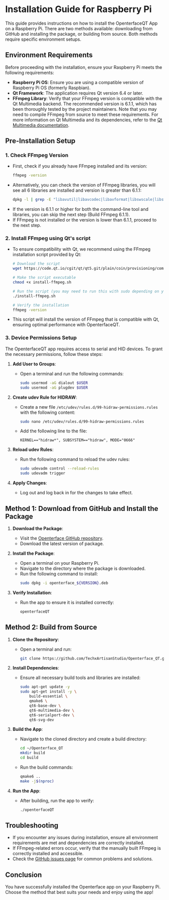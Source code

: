 # Installation Guide for Raspberry Pi

This guide provides instructions on how to install the OpenterfaceQT App on a Raspberry Pi. There are two methods available: downloading from GitHub and installing the package, or building from source. Both methods require specific environment setups.

## Environment Requirements

Before proceeding with the installation, ensure your Raspberry Pi meets the following requirements:

- **Raspberry Pi OS**: Ensure you are using a compatible version of Raspberry Pi OS (formerly Raspbian).
- **Qt Framework**: The application requires Qt version 6.4 or later.
- **FFmpeg Library**: Verify that your FFmpeg version is compatible with the Qt Multimedia backend. The recommended version is 6.1.1, which has been thoroughly tested by the project maintainers. Note that you may need to compile FFmpeg from source to meet these requirements. For more information on Qt Multimedia and its dependencies, refer to the [Qt Multimedia documentation](https://doc.qt.io/qt-6.5/qtmultimedia-index.html).

## Pre-Installation Setup

### 1. Check FFmpeg Version
   - First, check if you already have FFmpeg installed and its version:
     ```bash
     ffmpeg -version
     ```
   - Alternatively, you can check the version of FFmpeg libraries, you will see all 6 libraries are installed and version is greater than 6.1.1:
     ```bash
     dpkg -l | grep -E "libavutil|libavcodec|libavformat|libswscale|libswresample|libpostproc"
     ```
   - If the version is 6.1.1 or higher for both the command-line tool and libraries, you can skip the next step (Build FFmpeg 6.1.1).
   - If FFmpeg is not installed or the version is lower than 6.1.1, proceed to the next step.
### 2. Install FFmpeg using Qt's script
   - To ensure compatibility with Qt, we recommend using the FFmpeg installation script provided by Qt:
     ```bash
     # Download the script
     wget https://code.qt.io/cgit/qt/qt5.git/plain/coin/provisioning/common/linux/install-ffmpeg.sh?h=6.4.3 -O install-ffmpeg.sh
     
     # Make the script executable
     chmod +x install-ffmpeg.sh
     
     # Run the script (you may need to run this with sudo depending on your system configuration)
     ./install-ffmpeg.sh
     
     # Verify the installation
     ffmpeg -version
     ```
   - This script will install the version of FFmpeg that is compatible with Qt, ensuring optimal performance with OpenterfaceQT.

### 3. Device Permissions Setup

The OpenterfaceQT app requires access to serial and HID devices. To grant the necessary permissions, follow these steps:

1. **Add User to Groups**:
   - Open a terminal and run the following commands:
     ```bash
     sudo usermod -aG dialout $USER
     sudo usermod -aG plugdev $USER
     ```

2. **Create udev Rule for HIDRAW**:
   - Create a new file `/etc/udev/rules.d/99-hidraw-permissions.rules` with the following content:
     ```bash
     sudo nano /etc/udev/rules.d/99-hidraw-permissions.rules
     ```
   - Add the following line to the file:
     ```
     KERNEL=="hidraw*", SUBSYSTEM=="hidraw", MODE="0666"
     ```

3. **Reload udev Rules**:
   - Run the following command to reload the udev rules:
     ```bash
     sudo udevadm control --reload-rules
     sudo udevadm trigger
     ```

4. **Apply Changes**:
   - Log out and log back in for the changes to take effect.

## Method 1: Download from GitHub and Install the Package

1. **Download the Package**:
   - Visit the [Openterface GitHub repository](https://github.com/TechxArtisanStudio/Openterface_QT/releases).
   - Download the latest version of package.

2. **Install the Package**:
   - Open a terminal on your Raspberry Pi.
   - Navigate to the directory where the package is downloaded.
   - Run the following command to install:
     ```bash
     sudo dpkg -i openterface_${VERSION}.deb
     ```

3. **Verify Installation**:
   - Run the app to ensure it is installed correctly:
     ```bash
     openterfaceQT
     ```

## Method 2: Build from Source

1. **Clone the Repository**:
   - Open a terminal and run:
     ```bash
     git clone https://github.com/TechxArtisanStudio/Openterface_QT.git
     ```

2. **Install Dependencies**:
   - Ensure all necessary build tools and libraries are installed:
     ```bash
     sudo apt-get update -y
     sudo apt-get install -y \
         build-essential \
         qmake6 \
         qt6-base-dev \
         qt6-multimedia-dev \
         qt6-serialport-dev \
         qt6-svg-dev
     ```

3. **Build the App**:
   - Navigate to the cloned directory and create a build directory:
     ```bash
     cd ~/Openterface_QT
     mkdir build
     cd build
     ```
   - Run the build commands:
     ```bash
     qmake6 ..
     make -j$(nproc)
     ```

4. **Run the App**:
   - After building, run the app to verify:
     ```bash
     ./openterfaceQT
     ```

## Troubleshooting

- If you encounter any issues during installation, ensure all environment requirements are met and dependencies are correctly installed.
- If FFmpeg-related errors occur, verify that the manually built FFmpeg is correctly installed and accessible.
- Check the [GitHub issues page](https://github.com/your-repo/openterface/issues) for common problems and solutions.

## Conclusion

You have successfully installed the Openterface app on your Raspberry Pi. Choose the method that best suits your needs and enjoy using the app!
